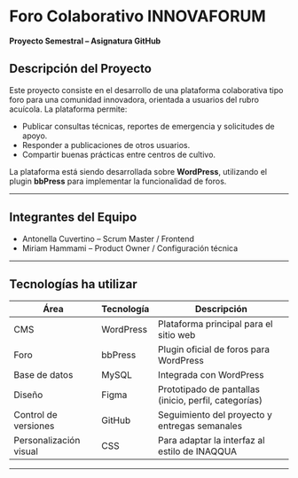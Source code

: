 # Foro Colaborativo INNOVAFORUM 

**Proyecto Semestral – Asignatura GitHub**

##  Descripción del Proyecto

Este proyecto consiste en el desarrollo de una plataforma colaborativa tipo foro para una comunidad innovadora, orientada a usuarios del rubro acuícola. La plataforma permite:

- Publicar consultas técnicas, reportes de emergencia y solicitudes de apoyo.
- Responder a publicaciones de otros usuarios.
- Compartir buenas prácticas entre centros de cultivo.

La plataforma está siendo desarrollada sobre **WordPress**, utilizando el plugin **bbPress** para implementar la funcionalidad de foros.

---

##  Integrantes del Equipo

- Antonella Cuvertino – Scrum Master / Frontend
- Miriam Hammami – Product Owner / Configuración técnica

---

##  Tecnologías ha utilizar

| Área | Tecnología | Descripción |
|------|------------|-------------|
| CMS | WordPress | Plataforma principal para el sitio web |
| Foro | bbPress | Plugin oficial de foros para WordPress |
| Base de datos | MySQL | Integrada con WordPress |
| Diseño | Figma | Prototipado de pantallas (inicio, perfil, categorías) |
| Control de versiones | GitHub | Seguimiento del proyecto y entregas semanales |
| Personalización visual | CSS | Para adaptar la interfaz al estilo de INAQQUA |

---
